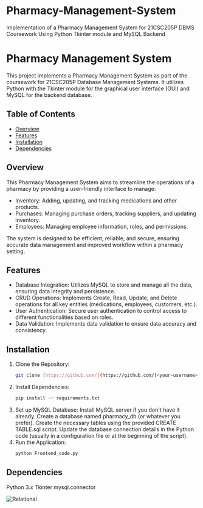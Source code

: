 # Pharmacy-Management-System
Implementation of a Pharmacy Management System for 21CSC205P DBMS Coursework Using Python Tkinter module and MySQL Backend

# Pharmacy Management System

This project implements a Pharmacy Management System as part of the coursework for 21CSC205P Database Management Systems. It utilizes Python with the Tkinter module for the graphical user interface (GUI) and MySQL for the backend database.

## Table of Contents

- [Overview](#overview)
- [Features](#features)
- [Installation](#installation)
- [Dependencies](#dependencies)


## Overview

This Pharmacy Management System aims to streamline the operations of a pharmacy by providing a user-friendly interface to manage:

- Inventory: Adding, updating, and tracking medications and other products.
- Purchases: Managing purchase orders, tracking suppliers, and updating inventory.
- Employees: Managing employee information, roles, and permissions.

The system is designed to be efficient, reliable, and secure, ensuring accurate data management and improved workflow within a pharmacy setting.

## Features

- Database Integration: Utilizes MySQL to store and manage all the data, ensuring data integrity and persistence.
- CRUD Operations: Implements Create, Read, Update, and Delete operations for all key entities (medications, employees, customers, etc.).
- User Authentication: Secure user authentication to control access to different functionalities based on roles.
- Data Validation: Implements data validation to ensure data accuracy and consistency.

## Installation

1. Clone the Repository:
   ```bash
   git clone [https://github.com/](https://github.com/)<your-username>/Pharmacy-Management-System.git
2. Install Dependencies:
   ```bash
   pip install -r requirements.txt
3. Set up MySQL Database:
    Install MySQL server if you don't have it already.
    Create a database named pharmacy_db (or whatever you prefer).
    Create the necessary tables using the provided CREATE TABLE.sql script.
    Update the database connection details in the Python code (usually in a configuration file or at the beginning of the script).
4. Run the Application:
   ```bash
   python Frontend_code.py

## Dependencies
Python 3.x
Tkinter
mysql.connector


![Relational](https://github.com/One-eyed-warrior/Pharmacy-Management-System/assets/75874625/61546879-8530-42f0-a95d-5a255b3c8d9e)
